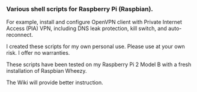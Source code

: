 ### Various shell scripts for Raspberry Pi (Raspbian).

For example, install and configure OpenVPN client with Private Internet Access (PIA) VPN, including DNS leak protection, kill switch, and auto-reconnect.

I created these scripts for my own personal use. Please use at your own risk. I offer no warranties.

These scripts have been tested on my Raspberry Pi 2 Model B with a fresh installation of Raspbian Wheezy.

The Wiki will provide better instruction.
